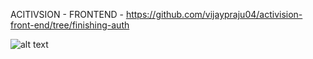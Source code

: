 ACITIVSION - FRONTEND - https://github.com/vijaypraju04/activision-front-end/tree/finishing-auth


![alt text](https://gfycat.com/gifs/detail/CraftyCarefulAmoeba)
